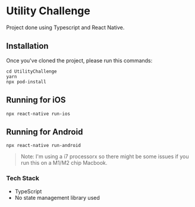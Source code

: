 
# Utility Challenge

Project done using Typescript and React Native.

## Installation
Once you've cloned the project, please run this commands:
```
cd UtilityChallenge
yarn
npx pod-install
```

## Running for iOS
```
npx react-native run-ios
```
## Running for Android
```
npx react-native run-android
```
>Note: I'm using a i7 processorx so there might be
>some issues if you run this on a M1/M2 chip Macbook.

### Tech Stack

- TypeScript
- No state management library used